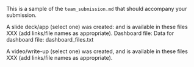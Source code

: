 This is a sample of the `team_submission.md` that should accompany your submission.

A slide deck/app (select one) was created: and is available in these files XXX (add links/file names as appropriate).
Dashboard file:
Data for dashboard file: dashboard_files.txt

A video/write-up (select one) was created, and is available in these files XXX (add links/file names as appropriate).
